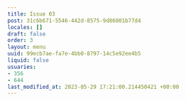 ```yaml
---
title: Issue 03
post: 31c6b671-5546-442d-8575-9d86001b77d4
locales: []
draft: false
order: 3
layout: menu
uuid: 99ecb7ae-fa7e-4bb0-8797-14c5e92ee4b5
liquid: false
usuaries:
- 356
- 644
last_modified_at: 2023-05-29 17:21:00.214450421 +00:00
---
```


